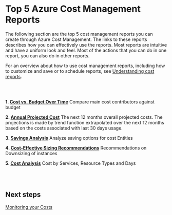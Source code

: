 # Top 5 Azure Cost Management Reports

The following section are the top 5 cost management reports you can create through Azure Cost Management. The links to these reports describes how you can effectively use the reports. Most reports are intuitive and have a uniform look and feel. Most of the actions that you can do in one report, you can also do in other reports. 

For an overview about how to use cost management reports, including how to customize and save or to schedule reports, see [Understanding cost reports](https://docs.microsoft.com/en-us/azure/cost-management/understanding-cost-reports).

<br/>
<br/>

  **1. [Cost vs. Budget Over Time](https://docs.microsoft.com/en-us/azure/cost-management/use-reports#cost-vs-budget-over-time-report)**
   Compare main cost contributors against budget

  **2. [Annual Projected Cost](https://docs.microsoft.com/en-us/azure/cost-management/use-reports#annual-projected-cost-report)**
   The next 12 months overall projected costs. The projections is made by trend function extrapolated over the next 12 months based on the    costs associated with last 30 days usage.

  **3. [Savings Analysis](https://docs.microsoft.com/en-us/azure/cost-management/use-reports#savings-over-time-report)**
   Analyze saving options for cost Entities

  **4. [Cost-Effective Sizing Recommendations](https://docs.microsoft.com/en-us/azure/cost-management/use-reports#all-sizing-recommendations-report)**
   Recommendations on Downsizing of instances

  **5. [Cost Analysis](https://docs.microsoft.com/en-us/azure/cost-management/use-reports#cost-analysis-report)**
   Cost by Services, Resource Types and Days


<br />
<br />



## Next steps
[Monitoring your Costs](3.6-Monitoring-your-costs.md)
